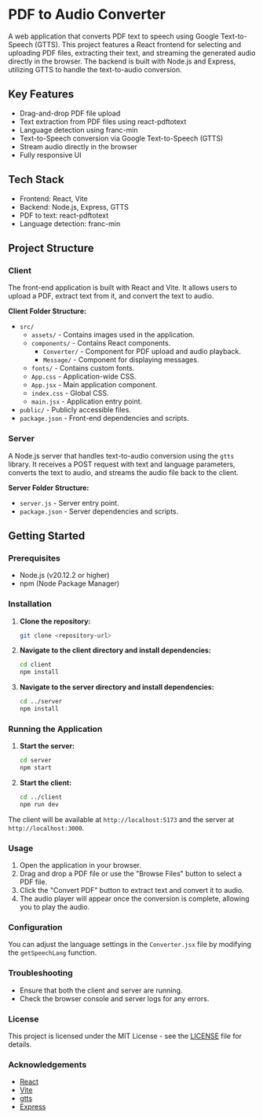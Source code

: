 # PDF to Audio Converter

A web application that converts PDF text to speech using Google Text-to-Speech (GTTS). This project features a React frontend for selecting and uploading PDF files, extracting their text, and streaming the generated audio directly in the browser. The backend is built with Node.js and Express, utilizing GTTS to handle the text-to-audio conversion.

## Key Features

- Drag-and-drop PDF file upload
- Text extraction from PDF files using react-pdftotext
- Language detection using franc-min
- Text-to-Speech conversion via Google Text-to-Speech (GTTS)
- Stream audio directly in the browser
- Fully responsive UI

## Tech Stack

- Frontend: React, Vite
- Backend: Node.js, Express, GTTS
- PDF to text: react-pdftotext
- Language detection: franc-min

## Project Structure

### Client
The front-end application is built with React and Vite. It allows users to upload a PDF, extract text from it, and convert the text to audio.

**Client Folder Structure:**
- `src/`
  - `assets/` - Contains images used in the application.
  - `components/` - Contains React components.
    - `Converter/` - Component for PDF upload and audio playback.
    - `Message/` - Component for displaying messages.
  - `fonts/` - Contains custom fonts.
  - `App.css` - Application-wide CSS.
  - `App.jsx` - Main application component.
  - `index.css` - Global CSS.
  - `main.jsx` - Application entry point.
- `public/` - Publicly accessible files.
- `package.json` - Front-end dependencies and scripts.

### Server
A Node.js server that handles text-to-audio conversion using the `gtts` library. It receives a POST request with text and language parameters, converts the text to audio, and streams the audio file back to the client.

**Server Folder Structure:**
- `server.js` - Server entry point.
- `package.json` - Server dependencies and scripts.

## Getting Started

### Prerequisites
- Node.js (v20.12.2 or higher)
- npm (Node Package Manager)

### Installation

1. **Clone the repository:**
    ```bash
    git clone <repository-url>
    ```

2. **Navigate to the client directory and install dependencies:**
    ```bash
    cd client
    npm install
    ```

3. **Navigate to the server directory and install dependencies:**
    ```bash
    cd ../server
    npm install
    ```

### Running the Application

1. **Start the server:**
    ```bash
    cd server
    npm start
    ```

2. **Start the client:**
    ```bash
    cd ../client
    npm run dev
    ```

The client will be available at `http://localhost:5173` and the server at `http://localhost:3000`.

### Usage

1. Open the application in your browser.
2. Drag and drop a PDF file or use the "Browse Files" button to select a PDF file.
3. Click the "Convert PDF" button to extract text and convert it to audio.
4. The audio player will appear once the conversion is complete, allowing you to play the audio.

### Configuration

You can adjust the language settings in the `Converter.jsx` file by modifying the `getSpeechLang` function.

### Troubleshooting

- Ensure that both the client and server are running.
- Check the browser console and server logs for any errors.

### License

This project is licensed under the MIT License - see the [LICENSE](LICENSE) file for details.

### Acknowledgements

- [React](https://reactjs.org/)
- [Vite](https://vitejs.dev/)
- [gtts](https://www.npmjs.com/package/gtts)
- [Express](https://expressjs.com/)

